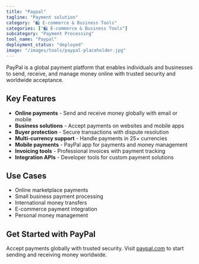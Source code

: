 ```yaml
---
title: "Paypal"
tagline: "Payment solution"
category: "🛍️ E-commerce & Business Tools"
categories: ["🛍️ E-commerce & Business Tools"]
subcategory: "Payment Processing"
tool_name: "Paypal"
deployment_status: "deployed"
image: "/images/tools/paypal-placeholder.jpg"
---
```

PayPal is a global payment platform that enables individuals and businesses to send, receive, and manage money online with trusted security and worldwide acceptance.

## Key Features

- **Online payments** - Send and receive money globally with email or mobile
- **Business solutions** - Accept payments on websites and mobile apps
- **Buyer protection** - Secure transactions with dispute resolution
- **Multi-currency support** - Handle payments in 25+ currencies
- **Mobile payments** - PayPal app for payments and money management
- **Invoicing tools** - Professional invoices with payment tracking
- **Integration APIs** - Developer tools for custom payment solutions

## Use Cases

- Online marketplace payments
- Small business payment processing
- International money transfers
- E-commerce payment integration
- Personal money management

## Get Started with PayPal

Accept payments globally with trusted security. Visit [paypal.com](https://www.paypal.com) to start sending and receiving money worldwide.
